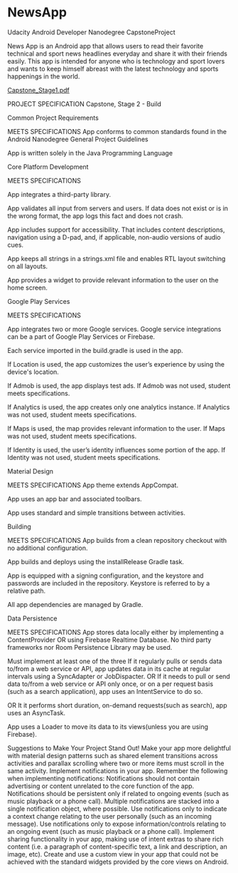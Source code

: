 # NewsApp
 
Udacity Android Developer Nanodegree CapstoneProject


News App is an Android app that allows users to read their favorite technical and sport news
headlines everyday and share it with their friends easily. This app is intended for anyone who is technology and sport lovers and wants to keep himself abreast with the latest technology and
sports happenings in the world.

[Capstone_Stage1.pdf](https://github.com/kyodgorbek/NewsApp/files/1818068/Capstone_Stage1.pdf)

PROJECT SPECIFICATION
Capstone, Stage 2 - Build

Common Project Requirements

MEETS SPECIFICATIONS
App conforms to common standards found in the Android Nanodegree General Project Guidelines

App is written solely in the Java Programming Language

Core Platform Development

MEETS SPECIFICATIONS

App integrates a third-party library.

App validates all input from servers and users. 
If data does not exist or is in the wrong format, the app logs this fact and does not crash.

App includes support for accessibility. That includes content descriptions, navigation using a D-pad, and, if applicable, non-audio versions of audio cues.

App keeps all strings in a strings.xml file and enables RTL layout switching on all layouts.

App provides a widget to provide relevant information to the user on the home screen.

Google Play Services

MEETS SPECIFICATIONS

App integrates two or more Google services. Google service integrations can be a part of Google Play Services or Firebase.

Each service imported in the build.gradle is used in the app.

If Location is used, the app customizes the user’s experience by using the device's location.

If Admob is used, the app displays test ads. If Admob was not used, student meets specifications.

If Analytics is used, the app creates only one analytics instance. If Analytics was not used, student meets specifications.

If Maps is used, the map provides relevant information to the user. If Maps was not used, student meets specifications.

If Identity is used, the user’s identity influences some portion of the app. If Identity was not used, student meets specifications.

Material Design

MEETS SPECIFICATIONS
App theme extends AppCompat.

App uses an app bar and associated toolbars.

App uses standard and simple transitions between activities.

Building

MEETS SPECIFICATIONS
App builds from a clean repository checkout with no additional configuration.

App builds and deploys using the installRelease Gradle task.

App is equipped with a signing configuration, and the keystore and passwords are included in the repository. Keystore is referred to by a relative path.

All app dependencies are managed by Gradle.

Data Persistence

MEETS SPECIFICATIONS
App stores data locally either by implementing a ContentProvider OR using Firebase Realtime Database. No third party frameworks nor Room Persistence Library may be used.

Must implement at least one of the three
If it regularly pulls or sends data to/from a web service or API, app updates data in its cache at regular intervals using a SyncAdapter or JobDispacter.
OR
If it needs to pull or send data to/from a web service or API only once, or on a per request basis (such as a search application), app uses an IntentService to do so.

OR
It it performs short duration, on-demand requests(such as search), app uses an AsyncTask.

App uses a Loader to move its data to its views(unless you are using Firebase).

Suggestions to Make Your Project Stand Out!
Make your app more delightful with material design patterns such as shared element transitions across activities and parallax scrolling where two or more items must scroll in the same activity.
Implement notifications in your app. Remember the following when implementing notifications:
Notifications should not contain advertising or content unrelated to the core function of the app.
Notifications should be persistent only if related to ongoing events (such as music playback or a phone call).
Multiple notifications are stacked into a single notification object, where possible.
Use notifications only to indicate a context change relating to the user personally (such as an incoming message).
Use notifications only to expose information/controls relating to an ongoing event (such as music playback or a phone call).
Implement sharing functionality in your app, making use of intent extras to share rich content (i.e. a paragraph of content-specific text, a link and description, an image, etc).
Create and use a custom view in your app that could not be achieved with the standard widgets provided by the core views on Android.
